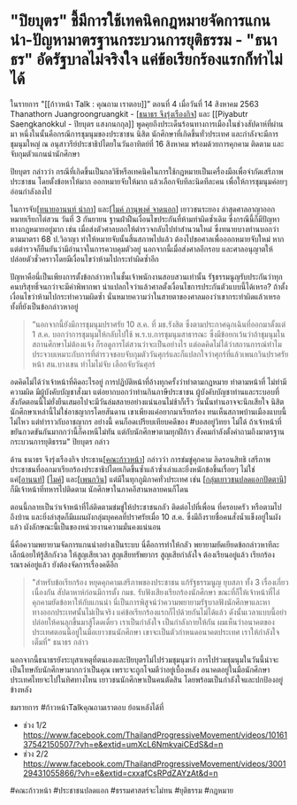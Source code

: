# "ปิยบุตร" ชี้มีการใช้เทคนิคกฎหมายจัดการแกนนำ-ปัญหามาตรฐานกระบวนการยุติธรรม - "ธนาธร" อัดรัฐบาลไม่จริงใจ แค่ข้อเรียกร้องแรกก็ทำไม่ได้

ในรายการ "[[ก้าวหน้า Talk : คุณถาม เราตอบ]]” ตอนที่ 4 เมื่อวันที่ 14 สิงหาคม 2563 Thanathorn Juangroongruangkit - [[ธนาธร จึงรุ่งเรืองกิจ]] และ [[Piyabutr Saengkanokkul - ปิยบุตร แสงกนกกุล]] พูดคุยถึงประเด็นร้อนทางการเมืองในช่วงสัปดาห์ที่ผ่านมา หนึ่งในนั้นคือกรณีการชุมนุมของประชาชน นิสิต นักศึกษาที่เกิดขึ้นทั่วประเทศ และกำลังจะมีการชุมนุมใหญ่ ณ อนุสาวรีย์ประชาธิปไตยในวันอาทิตย์ที่ 16 สิงหาคม พร้อมด้วยการคุกคาม ติดตาม และจับกุมตัวแกนนำนักศึกษา

ปิยบุตร กล่าวว่า กรณีที่เกิดขึ้นเป็นกลวิธีหรือเทคนิคในการใช้กฎหมายเป็นเครื่องมือเพื่อจำกัดเสรีภาพประชาชน โดยตั้งข้อหาให้มาก ออกหมายจับให้มาก แล้วเลือกจับทีละนิดทีละคน เพื่อให้การชุมนุมค่อยๆ อ่อนกำลังลงไป

ในการจับ[[ทนายอานนท์ นำภา]] และ[[ไมค์ ภานุพงศ์ จาดนอก]] เยาวชนระยอง ล่าสุดศาลอาญาออกหมายเรียกไต่สวน วันที่ 3 กันยายน ฐานฝ่าฝืนเงื่อนไขประกันที่ห้ามทำผิดซ้ำเดิม ซึ่งกรณีนี้ก็มีปัญหาทางกฎหมายอยู่มาก เช่น เมื่อส่งตัวศาลบอกให้ตำรวจกลับไปทำสำนวนใหม่ ซึ่งทนายบางท่านบอกว่า ตามมาตรา 68 ป.วิอาญา ทำให้หมายจับนั้นสิ้นสภาพไปแล้ว ต้องไปขอศาลเพื่อออกหมายจับใหม่ หากแต่ตำรวจก็ยืนยันว่ามีอำนาจในการควบคุมตัวอยู่ นอกจากนี้เมื่อส่งศาลอีกรอบ และศาลอนุญาตให้ปล่อยตัวชั่วคราวโดยมีเงื่อนไขว่าห้ามไปกระทำผิดซ้ำอีก

ปัญหาคือนี่เป็นเพียงการตั้งข้อกล่าวหาในชั้นเจ้าพนักงานสอบสวนเท่านั้น รัฐธรรมนูญรับประกันว่าทุกคนบริสุทธิ์จนกว่าจะมีคำพิพากพา น่าแปลกใจว่าแล้วศาลตั้งเงื่อนไขการประกันตัวแบบนี้ได้เหรอ? ถ้าตั้งเงื่อนไขว่าห้ามไปกระทำความผิดซ้ำ นั่นหมายความว่าในสายตาของศาลมองว่าเขากระทำผิดแล้วเหรอ ทั้งที่ยังเป็นข้อกล่าวหาอยู่

> “นอกจากนี้ยังมีการชุมนุมปราศรัย 10 ส.ค. ที่ มธ.รังสิต ซึ่งตามประกาศฉุกเฉินที่ออกมาตั้งแต่ 1 ส.ค. บอกว่าการชุมนุมให้กลับไปใช้ พ.ร.บ.การชุมนุมสาธารณะ ซึ่งมีข้อยกเว้นว่าถ้าชุมนุมในสถานศึกษาไม่ต้องแจ้ง ก็รอดูการไต่สวนว่าจะเป็นอย่างไร แต่อดคิดไม่ได้ว่าสถานการณ์ทำไมประจวบเหมาะกับการที่ตำรวจชอบจับกุมตัววันศุกร์และก็แปลกใจว่าศุกร์ที่แล้วเพนกวินปราศรัยหน้า สน.บางเขน ทำไมไม่จับ เลือกจับวันศุกร์

อดคิดไม่ได้ว่าเจ้าหน้าที่คิดอะไรอยู่ การปฏิบัติหน้าที่อ้างทุกครั้งว่าทำตามกฎหมาย ทำตามหน้าที่ ไม่ทำมีความผิด มีผู้บังคับบัญชาสั่งมา แต่อยากบอกว่าท่านกินภาษีประชาชน ผู้บังคับบัญชาท่านและระบอบที่สังกัดตอนนี้ไม่ยั่งยืนเสมอไปจะมีวันล่มสลายอย่างแน่นอนไม่ช้าก็เร็ว วันนั้นท่านอาจจะนึกเสียใจ นิสิต นักศึกษาเหล่านี้ไม่ใช่อาชญากรโดยสันดาน เขาเพียงแค่อยากมาเรียกร้อง ทนเห็นสภาพบ้านเมืองแบบนี้ไม่ไหว แต่ทำราวกับอาชญากร อย่างนี้ คนก็อดเปรียบเทียบคดีของ #บอสอยู่วิทยา ไม่ได้ ถ้าเจ้าหน้าที่ขยันกวดขันกันมากกว่านี้ก็คงหนีไม่ทัน แต่กับนักศึกษาตามทุกฝีก้าว สังคมกำลังตั้งคำถามถึงมาตรฐานกระบวนการยุติธรรม" ปิยบุตร กล่าว

ด้าน ธนาธร จึงรุ่งเรืองกิจ ประธาน[[คณะก้าวหน้า]] กล่าวว่า การข่มขู่คุกคาม ลิดรอนสิทธิ เสรีภาพประชาชนที่ออกมาเรียกร้องประชาธิปไตยเกิดขึ้นซ้ำแล้วซ้ำเล่าและยิ่งหนักข้อขึ้นเรื่อยๆ ไม่ใช่แค่[[อานนท์]] [[ไมค์]] และ[[เพนกวิน]] แต่มีในทุกภูมิภาคทั่วประเทศ เช่น [[กลุ่มเยาวชนปลดแอกปัตตานี]] ก็มีเจ้าหน้าที่ทหารไปติดตาม นักศึกษาในภาคอีสานหลายคนก็โดน

ตอนนี้กลายเป็นว่าเจ้าหน้าที่ไล่ติดตามข่มขู่ให้ประชาชนกลัว ติดต่อไปที่เพื่อน ที่ครอบครัว หรือตามไปถึงบ้าน และยิ่งล่าสุดก็มีแผนผังกลุ่มบุคคลที่ปราศรัยเมื่อ 10 ส.ค. ซึ่งมีถึงรายชื่อคนสั่งน้ำแข็งอยู่ในผังแล้ว ผังลักษณะนี้เป็นของหน่วยงานความมั่นคงแน่นอน

นี่คือความพยายามจัดการแกนนำอย่างเป็นระบบ นี่คือการทำให้กลัว พยายามยัดเยียดข้อกล่าวหาทีละเล็กน้อยให้รู้สึกกังวล ให้สูญเสียเวลา สูญเสียทรัพยากร สูญเสียกำลังใจ ต้องเรียนอยู่แล้ว เรียกร้องรณรงค์อยู่แล้ว ยังต้องจัดการเรื่องคดีอีก

> "สำหรับข้อเรียกร้อง หยุดคุกคามเสรีภาพของประชาชน แก้รัฐธรรมนูญ ยุบสภา ทั้ง 3 เรื่องเกี่ยวเนื่องกัน สัปดาหาห์ก่อนมีการตั้ง กมธ. รับฟังเสียงเรียกร้องนักศึกษา ขณะที่ก็ให้เจ้าหน้าที่ไล่คุกคามยัดข้อหาให้กับแกนนำ นี่เป็นการพิสูจน์ว่าความพยายามรัฐบาลฟังนักศึกษาและหาทางออกประเทศนั้นไม่เป็นจริง แค่ข้อเรียกร้องแรกก็ไปด้วยกันไม่ได้แล้ว ดังนั้นเวลาแบบนี้อย่าปล่อยให้คนลุกขึ้นมาสู้โดดเดี่ยว เราเป็นกำลังใจ เป็นกำลังกายให้กัน ผมเห็นว่าอนาคตของประเทศตอนนี้อยู่ในมือเยาวชนนักศึกษา เขาจะเป็นตัวกำหนดอนาคตประเทศ เราให้กำลังใจเต็มที่" ธนาธร กล่าว

นอกจากนี้ธนาธรยังระบุสาเหตุที่ตนเองและปิยบุตรไม่ไปร่วมชุมนุมว่า การไปร่วมชุมนุมในวันนี้น่าจะเป็นโทษกับนักศึกษามากกว่าเป็นคุณ เพราะจะถูกโจมตีว่าอยู่เบื้องหลัง อนาคตอยู่ในมือนักศึกษา ประเทศไทยจะไปในทิศทางไหน เยาวชนนักศึกษาเป็นคนตัดสิน โดยพร้อมเป็นกำลังใจและปกป้องอยู่ข้างหลัง

ชมรายการ #ก้าวหน้าTalkคุณถามเราตอบ ย้อนหลังได้ที่

- ช่วง 1/2 https://www.facebook.com/ThailandProgressiveMovement/videos/1016137542150507/?vh=e&extid=umXcL6NmkvaiCEdS&d=n
- ช่วง 2/2 https://www.facebook.com/ThailandProgressiveMovement/videos/300129431055866/?vh=e&extid=cxxafCsRPdZAYzAt&d=n

#คณะก้าวหน้า #ประชาชนปลดแอก #ธรรมศาสตร์จะไม่ทน #ยุติธรรม #กฎหมาย

[//begin]: # "Autogenerated link references for markdown compatibility"
[ธนาธร จึงรุ่งเรืองกิจ]: ../../../../persons/ธนาธร-จึงรุ่งเรืองกิจ "ธนาธร จึงรุ่งเรืองกิจ"
[ทนายอานนท์ นำภา]: ../../../../persons/ทนายอานนท์-นำภา "ทนายอานนท์ นำภา"
[ไมค์ ภานุพงศ์ จาดนอก]: ../../../../persons/ไมค์-ภานุพงศ์-จาดนอก "ไมค์ ภานุพงศ์ จาดนอก"
[คณะก้าวหน้า]: ../../../../คณะก้าวหน้า "คณะก้าวหน้า - Progressive Movement"
[อานนท์]: ../../../../persons/อานนท์ "อานนท์"
[ไมค์]: ../../../../persons/ไมค์ "ไมค์"
[เพนกวิน]: ../../../../persons/เพนกวิน "เพนกวิน"
[กลุ่มเยาวชนปลดแอกปัตตานี]: ../../../../กลุ่มเยาวชนปลดแอกปัตตานี "กลุ่มเยาวชนปลดแอกปัตตานี"
[//end]: # "Autogenerated link references"